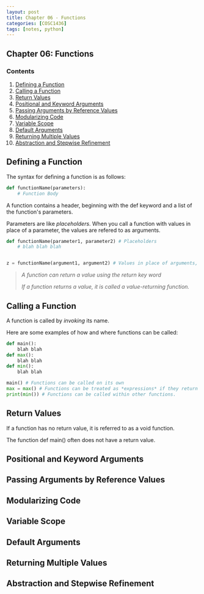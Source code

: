 ```yaml
---
layout: post
title: Chapter 06 - Functions
categories: [COSC1436]
tags: [notes, python]
---
```



## Chapter 06: Functions

### Contents

1. [Defining a Function](#defining-a-function)
2. [Calling a Function](#calling-a-function)
3. [Return Values](#return-values)
4. [Positional and Keyword Arguments](#positional-and-keyword-arguments)
5. [Passing Arguments by Reference Values](#passing-arguments-by-reference-values)
6. [Modularizing Code](#modularizing-code)
7. [Variable Scope](#variable-scope)
8. [Default Arguments](#default-arguments)
9. [Returning Multiple Values](#returning-multiple-values)
10. [Abstraction and Stepwise Refinement](#abstraction-and-stepwise-refinement)

## Defining a Function

The syntax for defining a <span class="code blue">function</span> is as follows:

```python
def functionName(parameters):
    # Function Body
```
A function contains a <span class="code">header</span>, beginning with the <span class="code">def</span> keyword and a list of the function's <span class="code green">parameters</span>.

Parameters are like *placeholders*.
When you call a function with values in place of a parameter, the values are refered to as <span class="code red">arguments</span>.

```python
def functionName(parameter1, parameter2) # Placeholders
    # blah blah blah


z = functionName(argument1, argument2) # Values in place of arguments, like 1, 2, 3
```
> *A function can return a value using the <span class="code">return</span> key word*
>
> *If a function returns a value, it is called a <span class="code green">value-returning function</span>.*



## Calling a Function

A function is called by *invoking* its name.

Here are some examples of how and where functions can be called:

```python
def main():
    blah blah
def max():
    blah blah
def min():
    blah blah

main() # Functions can be called on its own
max = max() # Functions can be treated as *expressions* if they return a value
print(min()) # Functions can be called within other functions.
```


## Return Values

If a function has no return value, it is referred to as a <span class="code blue">void function</span>.

The function <span class="code blue">def</span> <span class="code">main()</span> often does not have a return value.


## Positional and Keyword Arguments



## Passing Arguments by Reference Values



## Modularizing Code



## Variable Scope



## Default Arguments



## Returning Multiple Values



## Abstraction and Stepwise Refinement

